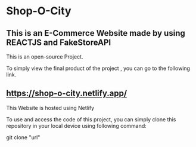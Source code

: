# Shop-O-City

## This is an E-Commerce Website made by using REACTJS and FakeStoreAPI

This is an open-source Project.

To simply view the final product of the project , you can go to the following link.

## https://shop-o-city.netlify.app/
This Website is hosted using Netlify

To use and access the code of this project, you can simply clone this repository in your local device using following command:

git clone "url"

